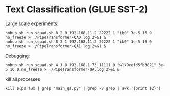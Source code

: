 # Text Classification (GLUE SST-2)

Large scale experiments:
```
nohup sh run_squad.sh 8 2 0 192.168.11.2 22222 1 "ib0" 3e-5 16 0 no_freeze > ./PipeTransformer-QA0.log 2>&1 &
nohup sh run_squad.sh 8 2 1 192.168.11.2 22222 1 "ib0" 3e-5 16 0 no_freeze > ./PipeTransformer-QA1.log 2>&1 &
```
Debugging:
```
nohup sh run_squad.sh 4 1 0 192.168.1.73 11111 0 "wlx9cefd5fb3821" 3e-5 16 0 no_freeze > ./PipeTransformer-QA.log 2>&1 &
```

kill all processes
```
kill $(ps aux | grep "main_qa.py" | grep -v grep | awk '{print $2}')
```